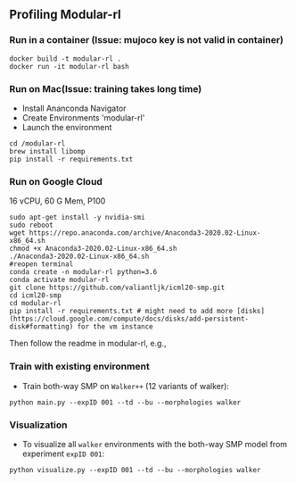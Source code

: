 ## Profiling Modular-rl

### Run in a container (Issue: mujoco key is not valid in container)
```Shell
docker build -t modular-rl .
docker run -it modular-rl bash 
```

### Run on Mac(Issue: training takes long time)
* Install Ananconda Navigator
* Create Environments 'modular-rl'
* Launch the environment
```Shell
cd /modular-rl
brew install libomp 
pip install -r requirements.txt
```
### Run on Google Cloud
16 vCPU, 60 G Mem, P100 
```shell
sudo apt-get install -y nvidia-smi
sudo reboot
wget https://repo.anaconda.com/archive/Anaconda3-2020.02-Linux-x86_64.sh
chmod +x Anaconda3-2020.02-Linux-x86_64.sh
./Anaconda3-2020.02-Linux-x86_64.sh
#reopen terminal
conda create -n modular-rl python=3.6
conda activate modular-rl
git clone https://github.com/valiantljk/icml20-smp.git
cd icml20-smp
cd modular-rl
pip install -r requirements.txt # might need to add more [disks](https://cloud.google.com/compute/docs/disks/add-persistent-disk#formatting) for the vm instance
```


Then follow the readme in modular-rl, e.g., 

### Train with existing environment
- Train both-way SMP on ``Walker++`` (12 variants of walker):
```Shell
python main.py --expID 001 --td --bu --morphologies walker
  ```

### Visualization
- To visualize all ``walker`` environments with the both-way SMP model from experiment ``expID 001``:
```Shell
python visualize.py --expID 001 --td --bu --morphologies walker
```
